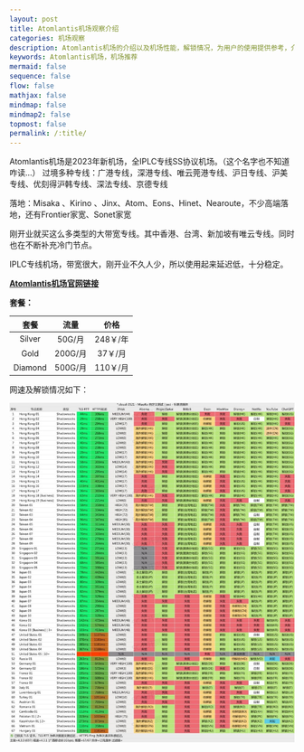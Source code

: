 ```yaml
---
layout: post
title: Atomlantis机场观察介绍
categories: 机场观察
description: Atomlantis机场的介绍以及机场性能，解锁情况，为用户的使用提供参考，介绍了都有哪些节点，解锁情况，节点的大概延迟情况等
keywords: Atomlantis机场，机场推荐
mermaid: false
sequence: false
flow: false
mathjax: false
mindmap: false
mindmap2: false
topmost: false
permalink: /:title/
---
```

Atomlantis机场是2023年新机场，全IPLC专线SS协议机场。（这个名字也不知道咋读...） 
过境多种专线：广港专线，深港专线、唯云莞港专线、沪日专线、沪美专线、优刻得沪韩专线、深法专线、京德专线

落地：Misaka 、Kirino 、Jinx、Atom、Eons、Hinet、Nearoute，不少高端落地，还有Frontier家宽、Sonet家宽

刚开业就买这么多类型的大带宽专线。其中香港、台湾、新加坡有唯云专线。同时也在不断补充冷门节点。

IPLC专线机场，带宽很大，刚开业不久人少，所以使用起来延迟低，十分稳定。
          
[**Atomlantis机场官网链接**](https://atomlantis.cloud/#/register?code=bK09rayT)

**套餐：**

套餐 |  流量 | 价格 
:-: |  :-: | :-: 
Silver | 50G/月 |248￥/年
Gold   | 200G/月 |37￥/月
Diamond | 500G/月 |110￥/月


网速及解锁情况如下：

 ![Atomlantis](/images/posts/jichang/Atomlantis.png)

